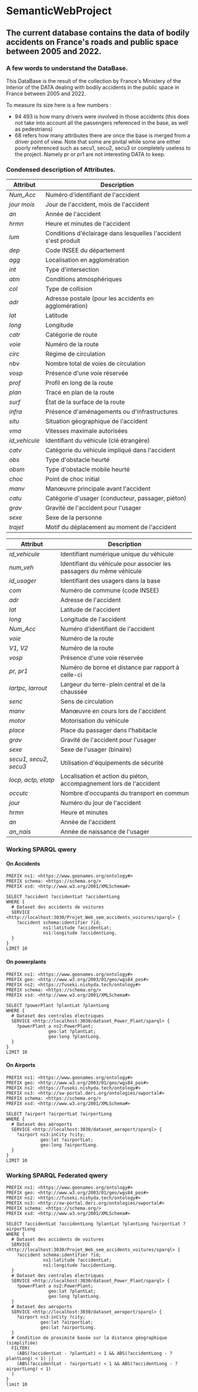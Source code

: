 # SemanticWebProject
## The current database contains the data of bodily accidents on France's roads and public space  between 2005 and 2022.

### A few words to understand the DataBase.

This DataBase is the result of the collection by France's Ministery of the Interior of the DATA dealing with bodily
accidents in the public space in France between 2005 and 2022. 

To measure its size here is a few numbers : 
 - 94 493 is how many drivers were involved in those accidents (this does not take into account all the passengers
referenced in the base, as well as pedestrians)
 - 68 refers how many attributes there are once the base is merged from a driver point of view. Note that some are
pivital while some are either poorly referenced such as secu1, secu2, secu3 or completely useless to the project.
Namely pr or pr1 are not interesting DATA to keep.

### Condensed description of Attributes.

| **Attribut**        | **Description**                                                                 |
|---------------------|---------------------------------------------------------------------------------|
| *Num\_Acc*          | Numéro d'identifiant de l'accident                                               |
| *jour mois*         | Jour de l'accident, mois de l'accident                                           |
| *an*                | Année de l'accident                                                             |
| *hrmn*              | Heure et minutes de l'accident                                                  |
| *lum*               | Conditions d'éclairage dans lesquelles l'accident s'est produit                 |
| *dep*               | Code INSEE du département                                                       |
| *agg*               | Localisation en agglomération                                                   |
| *int*               | Type d'intersection                                                            |
| *atm*               | Conditions atmosphériques                                                      |
| *col*               | Type de collision                                                              |
| *adr*               | Adresse postale (pour les accidents en agglomération)                          |
| *lat*               | Latitude                                                                       |
| *long*              | Longitude                                                                      |
| *catr*              | Catégorie de route                                                             |
| *voie*              | Numéro de la route                                                             |
| *circ*              | Régime de circulation                                                          |
| *nbv*               | Nombre total de voies de circulation                                           |
| *vosp*              | Présence d'une voie réservée                                                   |
| *prof*              | Profil en long de la route                                                     |
| *plan*              | Tracé en plan de la route                                                      |
| *surf*              | État de la surface de la route                                                 |
| *infra*             | Présence d'aménagements ou d'infrastructures                                   |
| *situ*              | Situation géographique de l'accident                                           |
| *vma*               | Vitesses maximale autorisées                                                   |
| *id\_vehicule*      | Identifiant du véhicule (clé étrangère)                                         |
| *catv*              | Catégorie du véhicule impliqué dans l'accident                                  |
| *obs*               | Type d'obstacle heurté                                                         |
| *obsm*              | Type d'obstacle mobile heurté                                                  |
| *choc*              | Point de choc initial                                                          |
| *manv*              | Manœuvre principale avant l'accident                                           |
| *catu*              | Catégorie d'usager (conducteur, passager, piéton)                              |
| *grav*              | Gravité de l'accident pour l'usager                                             |
| *sexe*              | Sexe de la personne                                                            |
| *trajet*            | Motif du déplacement au moment de l'accident                                   |


| **Attribut**        | **Description**                                                             |
|---------------------|-----------------------------------------------------------------------------|
| *id\_vehicule*      | Identifiant numérique unique du véhicule                                    |
| *num\_veh*          | Identifiant du véhicule pour associer les passagers du même véhicule         |
| *id\_usager*        | Identifiant des usagers dans la base                                        |
| *com*               | Numéro de commune (code INSEE)                                              |
| *adr*               | Adresse de l'accident                                                       |
| *lat*               | Latitude de l'accident                                                      |
| *long*              | Longitude de l'accident                                                     |
| *Num\_Acc*          | Numéro d'identifiant de l'accident                                           |
| *voie*              | Numéro de la route                                                          |
| *V1, V2*            | Numéro de la route                                                          |
| *vosp*              | Présence d'une voie réservée                                                |
| *pr, pr1*           | Numéro de borne et distance par rapport à celle-ci                          |
| *lartpc, larrout*   | Largeur du terre-plein central et de la chaussée                            |
| *senc*              | Sens de circulation                                                         |
| *manv*              | Manœuvre en cours lors de l'accident                                        |
| *motor*             | Motorisation du véhicule                                                    |
| *place*             | Place du passager dans l'habitacle                                          |
| *grav*              | Gravité de l'accident pour l'usager                                         |
| *sexe*              | Sexe de l'usager (binaire)                                                  |
| *secu1, secu2, secu3* | Utilisation d'équipements de sécurité                                    | 
| *locp, actp, etatp* | Localisation et action du piéton, accompagnement lors de l'accident         |
| *occutc*            | Nombre d'occupants du transport en commun                                   |
| *jour*              | Numéro du jour de l'accident                                                | 
| *hrmn*              | Heure et minutes                                                           |
| *an*                | Année de l'accident                                                         |
| *an\_nais*          | Année de naissance de l'usager                                              |

### Working SPARQL qwery 

#### On Accidents 
```SPARQL
PREFIX ns1: <https://www.geonames.org/ontology#>
PREFIX schema: <https://schema.org/>
PREFIX xsd: <http://www.w3.org/2001/XMLSchema#>

SELECT ?accident ?accidentLat ?accidentLong
WHERE {
  # Dataset des accidents de voitures
  SERVICE <http://localhost:3030/Projet_Web_sem_accidents_voitures/sparql> {
    ?accident schema:identifier ?id;
              ns1:latitude ?accidentLat;
              ns1:longitude ?accidentLong.
  }
}
LIMIT 10
```

#### On powerplants
```SPARQL
PREFIX ns1: <https://www.geonames.org/ontology#>
PREFIX geo: <http://www.w3.org/2003/01/geo/wgs84_pos#>
PREFIX ns2: <https://fuseki.nishyda.tech/ontology#>
PREFIX schema: <https://schema.org/>
PREFIX xsd: <http://www.w3.org/2001/XMLSchema#>

SELECT ?powerPlant ?plantLat ?plantLong
WHERE {
  # Dataset des centrales électriques
  SERVICE <http://localhost:3030/dataset_Power_Plant/sparql> {
    ?powerPlant a ns2:PowerPlant;
                geo:lat ?plantLat;
                geo:long ?plantLong.
  }
}
LIMIT 10
```

#### On Airports
```SPARQL
PREFIX ns1: <https://www.geonames.org/ontology#>
PREFIX geo: <http://www.w3.org/2003/01/geo/wgs84_pos#>
PREFIX ns2: <https://fuseki.nishyda.tech/ontology#>
PREFIX ns3: <http://sw-portal.deri.org/ontologies/swportal#>
PREFIX schema: <https://schema.org/>
PREFIX xsd: <http://www.w3.org/2001/XMLSchema#>

SELECT ?airport ?airportLat ?airportLong
WHERE {
  # Dataset des aéroports
  SERVICE <http://localhost:3030/dataset_aeroport/sparql> {
    ?airport ns3:inCity ?city;
             geo:lat ?airportLat;
             geo:long ?airportLong.
  }
}
LIMIT 10
```


### Working SPARQL Federated qwery 

```SPARQL
PREFIX ns1: <https://www.geonames.org/ontology#>
PREFIX geo: <http://www.w3.org/2003/01/geo/wgs84_pos#>
PREFIX ns2: <https://fuseki.nishyda.tech/ontology#>
PREFIX ns3: <http://sw-portal.deri.org/ontologies/swportal#>
PREFIX schema: <https://schema.org/>
PREFIX xsd: <http://www.w3.org/2001/XMLSchema#>

SELECT ?accidentLat ?accidentLong ?plantLat ?plantLong ?airportLat ?airportLong
WHERE {
  # Dataset des accidents de voitures
  SERVICE <http://localhost:3030/Projet_Web_sem_accidents_voitures/sparql> {
    ?accident schema:identifier ?id;
              ns1:latitude ?accidentLat;
              ns1:longitude ?accidentLong.
  }
  # Dataset des centrales électriques
  SERVICE <http://localhost:3030/dataset_Power_Plant/sparql> {
    ?powerPlant a ns2:PowerPlant;
                geo:lat ?plantLat;
                geo:long ?plantLong.
  }
  # Dataset des aéroports
  SERVICE <http://localhost:3030/dataset_aeroport/sparql> {
    ?airport ns3:inCity ?city;
             geo:lat ?airportLat;
             geo:lat ?airportLong.
  }
  # Condition de proximité basée sur la distance géographique (simplifiée)
  FILTER(
    (ABS(?accidentLat - ?plantLat) < 1 && ABS(?accidentLong - ?plantLong) < 1) ||
    (ABS(?accidentLat - ?airportLat) < 1 && ABS(?accidentLong - ?airportLong) < 1)
  )
}
limit 10
```